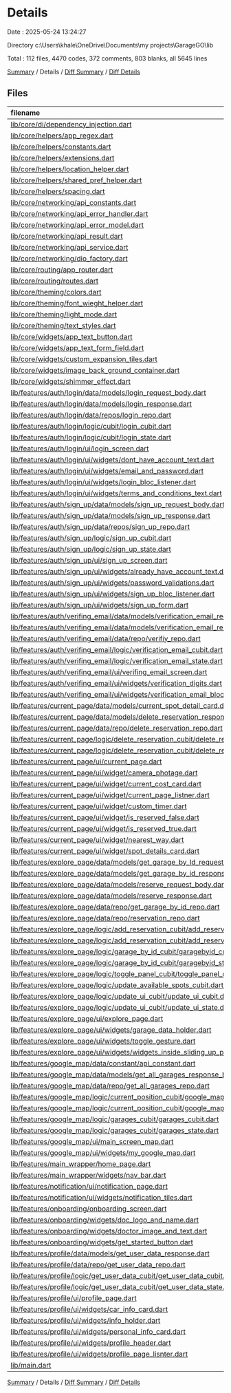 # Details

Date : 2025-05-24 13:24:27

Directory c:\\Users\\khale\\OneDrive\\Documents\\my projects\\GarageGO\\lib

Total : 112 files,  4470 codes, 372 comments, 803 blanks, all 5645 lines

[Summary](results.md) / Details / [Diff Summary](diff.md) / [Diff Details](diff-details.md)

## Files
| filename | language | code | comment | blank | total |
| :--- | :--- | ---: | ---: | ---: | ---: |
| [lib/core/di/dependency\_injection.dart](/lib/core/di/dependency_injection.dart) | Dart | 42 | 11 | 15 | 68 |
| [lib/core/helpers/app\_regex.dart](/lib/core/helpers/app_regex.dart) | Dart | 29 | 0 | 7 | 36 |
| [lib/core/helpers/constants.dart](/lib/core/helpers/constants.dart) | Dart | 8 | 0 | 1 | 9 |
| [lib/core/helpers/extensions.dart](/lib/core/helpers/extensions.dart) | Dart | 22 | 0 | 7 | 29 |
| [lib/core/helpers/location\_helper.dart](/lib/core/helpers/location_helper.dart) | Dart | 10 | 0 | 11 | 21 |
| [lib/core/helpers/shared\_pref\_helper.dart](/lib/core/helpers/shared_pref_helper.dart) | Dart | 72 | 11 | 12 | 95 |
| [lib/core/helpers/spacing.dart](/lib/core/helpers/spacing.dart) | Dart | 7 | 0 | 5 | 12 |
| [lib/core/networking/api\_constants.dart](/lib/core/networking/api_constants.dart) | Dart | 28 | 3 | 7 | 38 |
| [lib/core/networking/api\_error\_handler.dart](/lib/core/networking/api_error_handler.dart) | Dart | 157 | 6 | 14 | 177 |
| [lib/core/networking/api\_error\_model.dart](/lib/core/networking/api_error_model.dart) | Dart | 14 | 0 | 4 | 18 |
| [lib/core/networking/api\_result.dart](/lib/core/networking/api_result.dart) | Dart | 8 | 0 | 3 | 11 |
| [lib/core/networking/api\_service.dart](/lib/core/networking/api_service.dart) | Dart | 50 | 0 | 12 | 62 |
| [lib/core/networking/dio\_factory.dart](/lib/core/networking/dio_factory.dart) | Dart | 43 | 1 | 10 | 54 |
| [lib/core/routing/app\_router.dart](/lib/core/routing/app_router.dart) | Dart | 50 | 15 | 6 | 71 |
| [lib/core/routing/routes.dart](/lib/core/routing/routes.dart) | Dart | 7 | 0 | 1 | 8 |
| [lib/core/theming/colors.dart](/lib/core/theming/colors.dart) | Dart | 11 | 0 | 4 | 15 |
| [lib/core/theming/font\_wieght\_helper.dart](/lib/core/theming/font_wieght_helper.dart) | Dart | 11 | 0 | 2 | 13 |
| [lib/core/theming/light\_mode.dart](/lib/core/theming/light_mode.dart) | Dart | 10 | 1 | 4 | 15 |
| [lib/core/theming/text\_styles.dart](/lib/core/theming/text_styles.dart) | Dart | 120 | 0 | 28 | 148 |
| [lib/core/widgets/app\_text\_button.dart](/lib/core/widgets/app_text_button.dart) | Dart | 55 | 0 | 4 | 59 |
| [lib/core/widgets/app\_text\_form\_field.dart](/lib/core/widgets/app_text_form_field.dart) | Dart | 87 | 0 | 4 | 91 |
| [lib/core/widgets/custom\_expansion\_tiles.dart](/lib/core/widgets/custom_expansion_tiles.dart) | Dart | 24 | 0 | 3 | 27 |
| [lib/core/widgets/image\_back\_ground\_container.dart](/lib/core/widgets/image_back_ground_container.dart) | Dart | 18 | 1 | 3 | 22 |
| [lib/core/widgets/shimmer\_effect.dart](/lib/core/widgets/shimmer_effect.dart) | Dart | 19 | 0 | 2 | 21 |
| [lib/features/auth/login/data/models/login\_request\_body.dart](/lib/features/auth/login/data/models/login_request_body.dart) | Dart | 9 | 0 | 6 | 15 |
| [lib/features/auth/login/data/models/login\_response.dart](/lib/features/auth/login/data/models/login_response.dart) | Dart | 21 | 0 | 8 | 29 |
| [lib/features/auth/login/data/repos/login\_repo.dart](/lib/features/auth/login/data/repos/login_repo.dart) | Dart | 18 | 0 | 6 | 24 |
| [lib/features/auth/login/logic/cubit/login\_cubit.dart](/lib/features/auth/login/logic/cubit/login_cubit.dart) | Dart | 38 | 0 | 5 | 43 |
| [lib/features/auth/login/logic/cubit/login\_state.dart](/lib/features/auth/login/logic/cubit/login_state.dart) | Dart | 9 | 0 | 4 | 13 |
| [lib/features/auth/login/ui/login\_screen.dart](/lib/features/auth/login/ui/login_screen.dart) | Dart | 72 | 0 | 5 | 77 |
| [lib/features/auth/login/ui/widgets/dont\_have\_account\_text.dart](/lib/features/auth/login/ui/widgets/dont_have_account_text.dart) | Dart | 30 | 0 | 3 | 33 |
| [lib/features/auth/login/ui/widgets/email\_and\_password.dart](/lib/features/auth/login/ui/widgets/email_and_password.dart) | Dart | 86 | 8 | 12 | 106 |
| [lib/features/auth/login/ui/widgets/login\_bloc\_listener.dart](/lib/features/auth/login/ui/widgets/login_bloc_listener.dart) | Dart | 68 | 0 | 6 | 74 |
| [lib/features/auth/login/ui/widgets/terms\_and\_conditions\_text.dart](/lib/features/auth/login/ui/widgets/terms_and_conditions_text.dart) | Dart | 31 | 0 | 4 | 35 |
| [lib/features/auth/sign\_up/data/models/sign\_up\_request\_body.dart](/lib/features/auth/sign_up/data/models/sign_up_request_body.dart) | Dart | 18 | 0 | 5 | 23 |
| [lib/features/auth/sign\_up/data/models/sign\_up\_response.dart](/lib/features/auth/sign_up/data/models/sign_up_response.dart) | Dart | 27 | 0 | 12 | 39 |
| [lib/features/auth/sign\_up/data/repos/sign\_up\_repo.dart](/lib/features/auth/sign_up/data/repos/sign_up_repo.dart) | Dart | 18 | 0 | 5 | 23 |
| [lib/features/auth/sign\_up/logic/sign\_up\_cubit.dart](/lib/features/auth/sign_up/logic/sign_up_cubit.dart) | Dart | 34 | 0 | 6 | 40 |
| [lib/features/auth/sign\_up/logic/sign\_up\_state.dart](/lib/features/auth/sign_up/logic/sign_up_state.dart) | Dart | 9 | 0 | 3 | 12 |
| [lib/features/auth/sign\_up/ui/sign\_up\_screen.dart](/lib/features/auth/sign_up/ui/sign_up_screen.dart) | Dart | 65 | 0 | 4 | 69 |
| [lib/features/auth/sign\_up/ui/widgets/already\_have\_account\_text.dart](/lib/features/auth/sign_up/ui/widgets/already_have_account_text.dart) | Dart | 30 | 0 | 4 | 34 |
| [lib/features/auth/sign\_up/ui/widgets/password\_validations.dart](/lib/features/auth/sign_up/ui/widgets/password_validations.dart) | Dart | 56 | 0 | 5 | 61 |
| [lib/features/auth/sign\_up/ui/widgets/sign\_up\_bloc\_listener.dart](/lib/features/auth/sign_up/ui/widgets/sign_up_bloc_listener.dart) | Dart | 98 | 0 | 5 | 103 |
| [lib/features/auth/sign\_up/ui/widgets/sign\_up\_form.dart](/lib/features/auth/sign_up/ui/widgets/sign_up_form.dart) | Dart | 167 | 0 | 11 | 178 |
| [lib/features/auth/verifing\_email/data/models/verification\_email\_request\_body.dart](/lib/features/auth/verifing_email/data/models/verification_email_request_body.dart) | Dart | 9 | 0 | 7 | 16 |
| [lib/features/auth/verifing\_email/data/models/verification\_email\_response.dart](/lib/features/auth/verifing_email/data/models/verification_email_response.dart) | Dart | 9 | 0 | 7 | 16 |
| [lib/features/auth/verifing\_email/data/repo/verifiy\_repo.dart](/lib/features/auth/verifing_email/data/repo/verifiy_repo.dart) | Dart | 17 | 0 | 4 | 21 |
| [lib/features/auth/verifing\_email/logic/verification\_email\_cubit.dart](/lib/features/auth/verifing_email/logic/verification_email_cubit.dart) | Dart | 25 | 1 | 12 | 38 |
| [lib/features/auth/verifing\_email/logic/verification\_email\_state.dart](/lib/features/auth/verifing_email/logic/verification_email_state.dart) | Dart | 9 | 0 | 8 | 17 |
| [lib/features/auth/verifing\_email/ui/verifing\_email\_screen.dart](/lib/features/auth/verifing_email/ui/verifing_email_screen.dart) | Dart | 55 | 0 | 3 | 58 |
| [lib/features/auth/verifing\_email/ui/widgets/verification\_digits.dart](/lib/features/auth/verifing_email/ui/widgets/verification_digits.dart) | Dart | 57 | 1 | 7 | 65 |
| [lib/features/auth/verifing\_email/ui/widgets/verification\_email\_bloc\_listener.dart](/lib/features/auth/verifing_email/ui/widgets/verification_email_bloc_listener.dart) | Dart | 98 | 0 | 10 | 108 |
| [lib/features/current\_page/data/models/current\_spot\_detail\_card.dart](/lib/features/current_page/data/models/current_spot_detail_card.dart) | Dart | 7 | 0 | 1 | 8 |
| [lib/features/current\_page/data/models/delete\_reservation\_response.dart](/lib/features/current_page/data/models/delete_reservation_response.dart) | Dart | 26 | 0 | 12 | 38 |
| [lib/features/current\_page/data/repo/delete\_reservation\_repo.dart](/lib/features/current_page/data/repo/delete_reservation_repo.dart) | Dart | 16 | 0 | 8 | 24 |
| [lib/features/current\_page/logic/delete\_reservation\_cubit/delete\_reservation\_cubit.dart](/lib/features/current_page/logic/delete_reservation_cubit/delete_reservation_cubit.dart) | Dart | 28 | 0 | 7 | 35 |
| [lib/features/current\_page/logic/delete\_reservation\_cubit/delete\_reservation\_state.dart](/lib/features/current_page/logic/delete_reservation_cubit/delete_reservation_state.dart) | Dart | 8 | 0 | 3 | 11 |
| [lib/features/current\_page/ui/current\_page.dart](/lib/features/current_page/ui/current_page.dart) | Dart | 79 | 0 | 9 | 88 |
| [lib/features/current\_page/ui/widget/camera\_photage.dart](/lib/features/current_page/ui/widget/camera_photage.dart) | Dart | 201 | 3 | 31 | 235 |
| [lib/features/current\_page/ui/widget/current\_cost\_card.dart](/lib/features/current_page/ui/widget/current_cost_card.dart) | Dart | 67 | 1 | 3 | 71 |
| [lib/features/current\_page/ui/widget/current\_page\_listner.dart](/lib/features/current_page/ui/widget/current_page_listner.dart) | Dart | 30 | 0 | 3 | 33 |
| [lib/features/current\_page/ui/widget/custom\_timer.dart](/lib/features/current_page/ui/widget/custom_timer.dart) | Dart | 61 | 5 | 6 | 72 |
| [lib/features/current\_page/ui/widget/is\_reserved\_false.dart](/lib/features/current_page/ui/widget/is_reserved_false.dart) | Dart | 20 | 0 | 5 | 25 |
| [lib/features/current\_page/ui/widget/is\_reserved\_true.dart](/lib/features/current_page/ui/widget/is_reserved_true.dart) | Dart | 51 | 51 | 13 | 115 |
| [lib/features/current\_page/ui/widget/nearest\_way.dart](/lib/features/current_page/ui/widget/nearest_way.dart) | Dart | 50 | 1 | 3 | 54 |
| [lib/features/current\_page/ui/widget/spot\_details\_card.dart](/lib/features/current_page/ui/widget/spot_details_card.dart) | Dart | 144 | 21 | 5 | 170 |
| [lib/features/explore\_page/data/models/get\_garage\_by\_Id\_request\_body.dart](/lib/features/explore_page/data/models/get_garage_by_Id_request_body.dart) | Dart | 10 | 0 | 7 | 17 |
| [lib/features/explore\_page/data/models/get\_garage\_by\_id\_response\_body.dart](/lib/features/explore_page/data/models/get_garage_by_id_response_body.dart) | Dart | 37 | 0 | 8 | 45 |
| [lib/features/explore\_page/data/models/reserve\_request\_body.dart](/lib/features/explore_page/data/models/reserve_request_body.dart) | Dart | 12 | 0 | 8 | 20 |
| [lib/features/explore\_page/data/models/reserve\_response.dart](/lib/features/explore_page/data/models/reserve_response.dart) | Dart | 23 | 1 | 15 | 39 |
| [lib/features/explore\_page/data/repo/get\_garage\_by\_id\_repo.dart](/lib/features/explore_page/data/repo/get_garage_by_id_repo.dart) | Dart | 16 | 0 | 7 | 23 |
| [lib/features/explore\_page/data/repo/reservation\_repo.dart](/lib/features/explore_page/data/repo/reservation_repo.dart) | Dart | 19 | 0 | 8 | 27 |
| [lib/features/explore\_page/logic/add\_reservation\_cubit/add\_reservation\_cubit.dart](/lib/features/explore_page/logic/add_reservation_cubit/add_reservation_cubit.dart) | Dart | 27 | 5 | 7 | 39 |
| [lib/features/explore\_page/logic/add\_reservation\_cubit/add\_reservation\_state.dart](/lib/features/explore_page/logic/add_reservation_cubit/add_reservation_state.dart) | Dart | 8 | 0 | 3 | 11 |
| [lib/features/explore\_page/logic/garage\_by\_id\_cubit/garagebyid\_cubit.dart](/lib/features/explore_page/logic/garage_by_id_cubit/garagebyid_cubit.dart) | Dart | 20 | 0 | 7 | 27 |
| [lib/features/explore\_page/logic/garage\_by\_id\_cubit/garagebyid\_state.dart](/lib/features/explore_page/logic/garage_by_id_cubit/garagebyid_state.dart) | Dart | 8 | 0 | 3 | 11 |
| [lib/features/explore\_page/logic/toggle\_panel\_cubit/toggle\_panel\_cubit.dart](/lib/features/explore_page/logic/toggle_panel_cubit/toggle_panel_cubit.dart) | Dart | 11 | 0 | 8 | 19 |
| [lib/features/explore\_page/logic/update\_available\_spots\_cubit.dart/update\_available\_spots.dart](/lib/features/explore_page/logic/update_available_spots_cubit.dart/update_available_spots.dart) | Dart | 6 | 3 | 8 | 17 |
| [lib/features/explore\_page/logic/update\_ui\_cubit/update\_ui\_cubit.dart](/lib/features/explore_page/logic/update_ui_cubit/update_ui_cubit.dart) | Dart | 8 | 0 | 6 | 14 |
| [lib/features/explore\_page/logic/update\_ui\_cubit/update\_ui\_state.dart](/lib/features/explore_page/logic/update_ui_cubit/update_ui_state.dart) | Dart | 5 | 0 | 6 | 11 |
| [lib/features/explore\_page/ui/explore\_page.dart](/lib/features/explore_page/ui/explore_page.dart) | Dart | 85 | 151 | 45 | 281 |
| [lib/features/explore\_page/ui/widgets/garage\_data\_holder.dart](/lib/features/explore_page/ui/widgets/garage_data_holder.dart) | Dart | 169 | 1 | 8 | 178 |
| [lib/features/explore\_page/ui/widgets/toggle\_gesture.dart](/lib/features/explore_page/ui/widgets/toggle_gesture.dart) | Dart | 38 | 0 | 3 | 41 |
| [lib/features/explore\_page/ui/widgets/widgets\_inside\_sliding\_up\_panel.dart](/lib/features/explore_page/ui/widgets/widgets_inside_sliding_up_panel.dart) | Dart | 85 | 12 | 7 | 104 |
| [lib/features/google\_map/data/constant/api\_constant.dart](/lib/features/google_map/data/constant/api_constant.dart) | Dart | 1 | 0 | 2 | 3 |
| [lib/features/google\_map/data/models/get\_all\_garages\_response\_body.dart](/lib/features/google_map/data/models/get_all_garages_response_body.dart) | Dart | 37 | 0 | 11 | 48 |
| [lib/features/google\_map/data/repo/get\_all\_garages\_repo.dart](/lib/features/google_map/data/repo/get_all_garages_repo.dart) | Dart | 16 | 0 | 7 | 23 |
| [lib/features/google\_map/logic/current\_position\_cubit/google\_map\_cubit.dart](/lib/features/google_map/logic/current_position_cubit/google_map_cubit.dart) | Dart | 24 | 0 | 9 | 33 |
| [lib/features/google\_map/logic/current\_position\_cubit/google\_map\_state.dart](/lib/features/google_map/logic/current_position_cubit/google_map_state.dart) | Dart | 10 | 0 | 13 | 23 |
| [lib/features/google\_map/logic/garages\_cubit/garages\_cubit.dart](/lib/features/google_map/logic/garages_cubit/garages_cubit.dart) | Dart | 43 | 17 | 8 | 68 |
| [lib/features/google\_map/logic/garages\_cubit/garages\_state.dart](/lib/features/google_map/logic/garages_cubit/garages_state.dart) | Dart | 8 | 1 | 4 | 13 |
| [lib/features/google\_map/ui/main\_screen\_map.dart](/lib/features/google_map/ui/main_screen_map.dart) | Dart | 40 | 0 | 6 | 46 |
| [lib/features/google\_map/ui/widgets/my\_google\_map.dart](/lib/features/google_map/ui/widgets/my_google_map.dart) | Dart | 36 | 3 | 3 | 42 |
| [lib/features/main\_wrapper/home\_page.dart](/lib/features/main_wrapper/home_page.dart) | Dart | 86 | 2 | 7 | 95 |
| [lib/features/main\_wrapper/widgets/nav\_bar.dart](/lib/features/main_wrapper/widgets/nav_bar.dart) | Dart | 47 | 11 | 6 | 64 |
| [lib/features/notification/ui/notification\_page.dart](/lib/features/notification/ui/notification_page.dart) | Dart | 25 | 11 | 5 | 41 |
| [lib/features/notification/ui/widgets/notification\_tiles.dart](/lib/features/notification/ui/widgets/notification_tiles.dart) | Dart | 48 | 1 | 4 | 53 |
| [lib/features/onboarding/onboarding\_screen.dart](/lib/features/onboarding/onboarding_screen.dart) | Dart | 41 | 0 | 4 | 45 |
| [lib/features/onboarding/widgets/doc\_logo\_and\_name.dart](/lib/features/onboarding/widgets/doc_logo_and_name.dart) | Dart | 21 | 0 | 4 | 25 |
| [lib/features/onboarding/widgets/doctor\_image\_and\_text.dart](/lib/features/onboarding/widgets/doctor_image_and_text.dart) | Dart | 40 | 0 | 5 | 45 |
| [lib/features/onboarding/widgets/get\_started\_button.dart](/lib/features/onboarding/widgets/get_started_button.dart) | Dart | 32 | 0 | 4 | 36 |
| [lib/features/profile/data/models/get\_user\_data\_response.dart](/lib/features/profile/data/models/get_user_data_response.dart) | Dart | 32 | 1 | 17 | 50 |
| [lib/features/profile/data/repo/get\_user\_data\_repo.dart](/lib/features/profile/data/repo/get_user_data_repo.dart) | Dart | 16 | 0 | 8 | 24 |
| [lib/features/profile/logic/get\_user\_data\_cubit/get\_user\_data\_cubit.dart](/lib/features/profile/logic/get_user_data_cubit/get_user_data_cubit.dart) | Dart | 18 | 0 | 5 | 23 |
| [lib/features/profile/logic/get\_user\_data\_cubit/get\_user\_data\_state.dart](/lib/features/profile/logic/get_user_data_cubit/get_user_data_state.dart) | Dart | 8 | 0 | 3 | 11 |
| [lib/features/profile/ui/profile\_page.dart](/lib/features/profile/ui/profile_page.dart) | Dart | 74 | 2 | 7 | 83 |
| [lib/features/profile/ui/widgets/car\_info\_card.dart](/lib/features/profile/ui/widgets/car_info_card.dart) | Dart | 61 | 1 | 7 | 69 |
| [lib/features/profile/ui/widgets/info\_holder.dart](/lib/features/profile/ui/widgets/info_holder.dart) | Dart | 66 | 5 | 10 | 81 |
| [lib/features/profile/ui/widgets/personal\_info\_card.dart](/lib/features/profile/ui/widgets/personal_info_card.dart) | Dart | 48 | 0 | 10 | 58 |
| [lib/features/profile/ui/widgets/profile\_header.dart](/lib/features/profile/ui/widgets/profile_header.dart) | Dart | 62 | 1 | 5 | 68 |
| [lib/features/profile/ui/widgets/profile\_page\_lisnter.dart](/lib/features/profile/ui/widgets/profile_page_lisnter.dart) | Dart | 29 | 0 | 3 | 32 |
| [lib/main.dart](/lib/main.dart) | Dart | 41 | 2 | 7 | 50 |

[Summary](results.md) / Details / [Diff Summary](diff.md) / [Diff Details](diff-details.md)